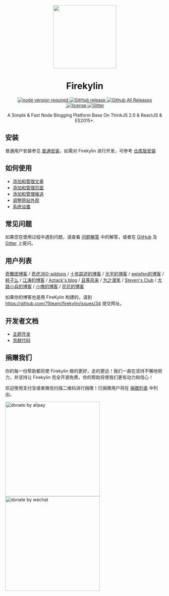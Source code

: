 <div align="center">
  <a href="https://github.com/75team/Firekylin">
    <img width="200" heigth="200" src="https://s1.ssl.qhres.com/static/0c8555d630012930.svg">
  </a>  

  <h1>Firekylin</h1>

  <div>
    <a href="https://github.com/75team/firekylin">
      <img src="https://img.shields.io/badge/node-%3E%3D4.0-red.svg?style=flat-square" alt="node version required" />
    </a>
    <a href="https://github.com/75team/firekylin/releases">
      <img src="https://img.shields.io/github/release/75team/firekylin.svg?style=flat-square" alt="GitHub release" />
    </a>
    <a href="https://github.com/75team/firekylin/releases">
      <img src="https://img.shields.io/github/downloads/75team/firekylin/total.svg?style=flat-square" alt="Github All Releases" />
    </a>
  </div>
  <div>
    <a href="https://github.com/75team/firekylin/issues?q=is%3Aissue+is%3Aclosed">
      <img src="https://img.shields.io/github/issues-closed-raw/75team/firekylin.svg?style=flat-square" alt="" />
    </a>
    <a href="https://github.com/75team/firekylin/blob/master/LICENSE">
      <img src="https://img.shields.io/github/license/75team/firekylin.svg?colorB=f48041&style=flat-square" alt="license" />
    </a>
    <a href="https://gitter.im/fire_kylin/Lobby?utm_source=badge&utm_medium=badge&utm_campaign=pr-badge&utm_content=badge">
      <img src="https://img.shields.io/gitter/room/firekylin/Lobby.svg?style=flat-square&colorB=96c312" alt="Gitter" />
    </a>
  </div>

  <p>A Simple & Fast Node Blogging Platform Base On ThinkJS 2.0 & ReactJS & ES2015+.</p>
</div>


## 安装

普通用户安装参见 [普通安装](https://github.com/75team/firekylin/wiki/安装)，如需对 Firekylin 进行开发，可参考 [仓库版安装](https://github.com/75team/firekylin/wiki/仓库版安装)

## 如何使用

- [添加和管理文章](https://github.com/75team/firekylin/wiki/%E6%96%87%E7%AB%A0)
- [添加和管理页面](https://github.com/75team/firekylin/wiki/%E9%A1%B5%E9%9D%A2)
- [添加和管理推送](https://github.com/75team/firekylin/wiki/%E6%8E%A8%E9%80%81)
- [调整网站外观](https://github.com/75team/firekylin/wiki/%E4%B8%BB%E9%A2%98%E5%A4%96%E8%A7%82)
- [系统设置](https://github.com/75team/firekylin/wiki/%E7%B3%BB%E7%BB%9F%E8%AE%BE%E7%BD%AE)

## 常见问题

如果您在使用过程中遇到问题，请查看 [问题解答](https://github.com/75team/firekylin/wiki/问题解答) 中的解答，或者在 [GitHub](https://github.com/75team/firekylin/wiki/issues) 及 [Gitter](https://gitter.im/fire_kylin/Lobby?utm_source=badge&utm_medium=badge&utm_campaign=pr-badge&utm_content=badge) 上提问。

## 用户列表

[奇舞团博客](http://www.75team.com/) / 
[奇虎360-addops](https://addops.cn) / 
[十年踪迹的博客](http://h5jun.com/) / 
[光宇的博客](http://gyblog.cn/) / 
[welefen的博客](http://welefen.com/) / 
[耗子么](https://haozi.me/) /
[江涛的博客](https://imjiangtao.com) / 
[Aztack's blog](http://aztack.wang/) / 
[且等风来](https://blog.cosli.top/) / 
[为之漫笔](http://lisongfeng.cn) / 
[Steven's Club](https://g.32ph.com/) / 
[大路小兵的博客](https://cooxa.com/) / 
[小撸的博客](http://www.60sky.com/) / 
[花花的博客](https://imwineki.cn/)

如果你的博客也是用 FireKylin 构建的，请到 https://github.com/75team/firekylin/issues/34 提交网址。

## 开发者文档


- [主题开发](https://github.com/75team/firekylin/wiki/%E4%B8%BB%E9%A2%98%E5%BC%80%E5%8F%91)
- [贡献代码](https://github.com/75team/firekylin/wiki/%E8%B4%A1%E7%8C%AE%E4%BB%A3%E7%A0%81)

## 捐赠我们

你的每一份帮助都将使 Firekylin 做的更好，走的更远！我们一直在坚持不懈地努力，并坚持让 Firekylin 完全开源免费，你的帮助将使我们更有动力和信心！

欢迎使用支付宝或者微信扫描二维码进行捐赠！已捐赠用户将在 [捐赠列表](https://github.com/75team/firekylin/wiki/捐赠列表) 中列出。

<img width="300" src="https://p5.ssl.qhimg.com/t013f422b5b319becbb.png" alt="donate by alipay" />
<img width="300" src="https://p4.ssl.qhimg.com/t0142965a40989b8d7a.png" alt="donate by wechat" />
